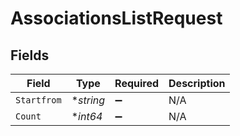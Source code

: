 # AssociationsListRequest


## Fields

| Field              | Type               | Required           | Description        |
| ------------------ | ------------------ | ------------------ | ------------------ |
| `Startfrom`        | **string*          | :heavy_minus_sign: | N/A                |
| `Count`            | **int64*           | :heavy_minus_sign: | N/A                |